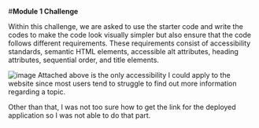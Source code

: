 #**Module 1 Challenge**

Within this challenge, we are asked to use the starter code and write the codes to make the code look visually simpler but also ensure
that the code follows different requirements. These requirements consist of accessibility standards, semantic HTML elements, accessible 
alt attributes, heading attributes, sequential order, and title elements. 


![image](https://github.com/hyunghung/demo-repo/assets/97567582/3171e4c7-ebe6-4109-8a14-f42ee6e2124d)
Attached above is the only accessibility I could apply to the website since most users tend to struggle to find out more information
regarding a topic. 

Other than that, I was not too sure how to get the link for the deployed application so I was not able to do that part. 
